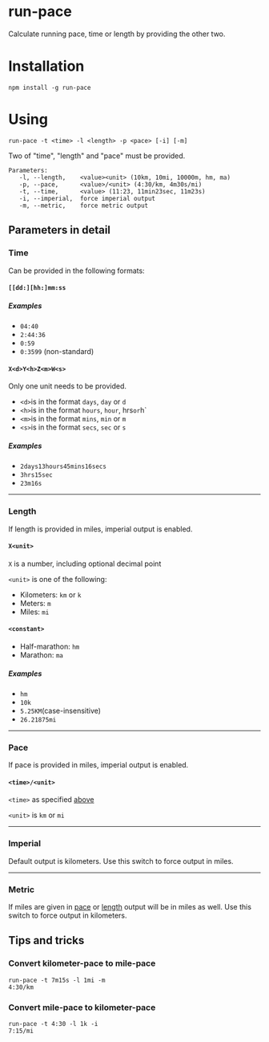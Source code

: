 # run-pace
Calculate running pace, time or length by providing the other two.

# Installation
```npm install -g run-pace```

# Using
```run-pace -t <time> -l <length> -p <pace> [-i] [-m]```

Two of "time", "length" and "pace" must be provided.

```
Parameters:
   -l, --length,    <value><unit> (10km, 10mi, 10000m, hm, ma)
   -p, --pace,      <value>/<unit> (4:30/km, 4m30s/mi)
   -t, --time,      <value> (11:23, 11min23sec, 11m23s)
   -i, --imperial,  force imperial output
   -m, --metric,    force metric output
```

## Parameters in detail

### Time

Can be provided in the following formats:

#### `[[dd:][hh:]mm:ss`

##### Examples
- `04:40`
- `2:44:36`
- `0:59`
- `0:3599` (non-standard)

#### `X<d>Y<h>Z<m>W<s>`

Only one unit needs to be provided.

- `<d>`is in the format `days`, `day` or `d`
- `<h>`is in the format `hours`, `hour`, hrs` or `h`
- `<m>`is in the format `mins`, `min` or `m`
- `<s>`is in the format `secs`, `sec` or `s`

##### Examples
- `2days13hours45mins16secs`
- `3hrs15sec`
- `23m16s`

--- 

### Length

If length is provided in miles, imperial output is enabled.

#### `X<unit>`
`X` is a number, including optional decimal point

`<unit>` is one of the following:
- Kilometers: `km` or `k`
- Meters: `m`
- Miles: `mi`

#### `<constant>`

- Half-marathon: `hm`
- Marathon: `ma`

##### Examples
- `hm`
- `10k`
- `5.25KM`(case-insensitive)
- `26.21875mi`

---

### Pace

If pace is provided in miles, imperial output is enabled.

#### `<time>/<unit>`

`<time>` as specified [above](#time)

`<unit>` is `km` or `mi`

---

### Imperial

Default output is kilometers. Use this switch to force output in miles.

---

### Metric

If miles are given in [pace](#pace) or [length](#length) output will be in miles as well. Use this switch to force output in kilometers.

## Tips and tricks

### Convert kilometer-pace to mile-pace
```
run-pace -t 7m15s -l 1mi -m
4:30/km
```

### Convert mile-pace to kilometer-pace
```
run-pace -t 4:30 -l 1k -i
7:15/mi
```

